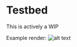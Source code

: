 # Testbed

This is actively a WIP

Example render:
![alt text](https://github.com/edomain/Testbed/src/blob/face.png?raw=true)
